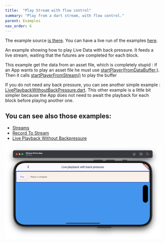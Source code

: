 ```yaml
---
title:  "Play Stream with flow control"
summary: "Play from a dart stream, with flow control."
parent: Examples
nav_order: 6
---
```


The example source [is there](https://github.com/canardoux/flutter_sound/blob/master/example/lib/livePlaybackWithBackPressure/live_playback_with_back_pressure.dart). You can have a live run of the examples [here](/live/index.html).

An example showing how to play Live Data with back pressure. It feeds a live stream, waiting that the futures are completed for each block.

This example get the data from an asset file, which is completely stupid : if an App wants to play an asset file he must use [startPlayer(fromDataBuffer:)](/api/player/FlutterSoundPlayer/startPlayer.html).
Then it calls [startPlayerFromStream()](/api/player/FlutterSoundPlayer/startPlayerFromStream.html) to play the buffer

If you do not need any back pressure, you can see another simple example : [LivePlaybackWithoutBackPressure.dart](fs-ex_playback_from_stream_1.html).
This other example is a little bit simpler because the App does not need to await the playback for each block before playing another one.

## You can see also those examples:
- [Streams](ex_streams)
- [Record To Stream](ex_record_to_stream)
- [Live Playback Without Backpressure](ex_playback_from_stream_1)

![screen shot](ScreenShots/PlaybackWithBackPressure.png)